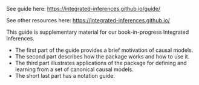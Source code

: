 See guide here: 
https://integrated-inferences.github.io/guide/

See other resources here: https://integrated-inferences.github.io/

This guide is supplementary material for our book-in-progress Integrated Inferences.

* The first part of the guide provides a brief motivation of causal models.
* The second part describes how the package works and how to use it.
* The third part illustrates applications of the package for defining and learning from a set of canonical causal models.
* The short last part has a notation guide.
